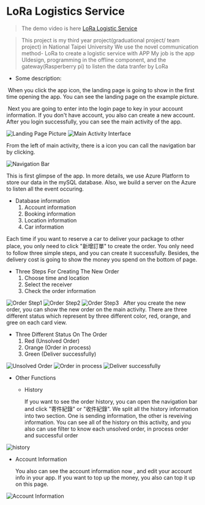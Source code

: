# LoRa Logistics Service

> The demo video is here [LoRa Logistic Service](https://www.youtube.com/watch?v=48IRj23cwBg)

> This project is my third year project(graduational project/ team project) in National Taipei University 
> We use the novel communication method- LoRa to create a logistic service with APP
> My job is the app UIdesign, programming in the offline component, and the gateway(Rasperberry pi) to listen the data tranfer by LoRa



- Some description:

  When you click the app icon, the landing page is going to show in the first time opening the app. You can see the landing page on the example picture. 

  Next you are going to enter into the login page to key in your account information. If you don't have account, you also can create a new account. After you login successfully, you can see the main activity of the app.

![Landing Page Picture](https://github.com/HermesKeng/DeliveryAPP/blob/master/image/background.png)
![Main Activity Interface](https://github.com/HermesKeng/DeliveryAPP/blob/master/image/mainActivity.png)

From the left of main activity, there is a icon you can call the navigation bar by clicking.

![Navigation Bar](https://github.com/HermesKeng/DeliveryAPP/blob/master/image/navBar.png)

This is first glimpse of the app. In more details, we use Azure Platform to store our data in the mySQL database. Also, we build a server on the Azure to listen all the event occuring.

- Database information
  1. Account information
  2. Booking information
  3. Location information
  4. Car information

Each time if you want to reserve a car to deliver your package to other place, you only need to click "新增訂單" to create the order. You only need to follow three simple steps, and you can create it successfully. Besides, the delivery cost is going to show the money you spend on the bottom of page. 

- Three Steps For Creating The New Order 
  1. Choose time and location 
  2. Select the receiver
  3. Check the order information

![Order Step1](https://github.com/HermesKeng/DeliveryAPP/blob/master/image/reserveStep1.png)
![Order Step2](https://github.com/HermesKeng/DeliveryAPP/blob/master/image/reserveStep2.png)
![Order Step3](https://github.com/HermesKeng/DeliveryAPP/blob/master/image/reserveStep3.png)
  
After you create the new order, you can show the new order on the main activity. There are three different status which represent by three different color, red, orange, and gree on each card view.

- Three Different Status On The Order
  1. Red (Unsolved Order)
  2. Orange (Order in process)
  3. Green (Deliver successfully)

![Unsolved Order](https://github.com/HermesKeng/DeliveryAPP/blob/master/image/UnprocessStatus.png)
![Order in process](https://github.com/HermesKeng/DeliveryAPP/blob/master/image/InprocessStatus.png)
![Deliver successfully](https://github.com/HermesKeng/DeliveryAPP/blob/master/image/SuccessStatus.png)

- Other Functions
  - History
  
    If you want to see the order history, you can open the navigation bar and click "寄件紀錄" or "收件紀錄". We split all the history information into two section. One is sending information, the other is reveiving information. You can see all of the history on this activity, and you also can use filter to know each unsolved order, in process order and successful order

![history](https://github.com/HermesKeng/DeliveryAPP/blob/master/image/history.png)
  
  - Account Information
  
    You also can see the account information now , and edit your account info in your app. If you want to top up the money, you also can top it up on this page. 

![Account Information](https://github.com/HermesKeng/DeliveryAPP/blob/master/image/accountInfo.png)

